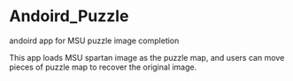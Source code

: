 # Andoird_Puzzle
andoird app for MSU puzzle image completion

This app loads MSU spartan image as the puzzle map, and users can move pieces of puzzle map to recover the original image.
